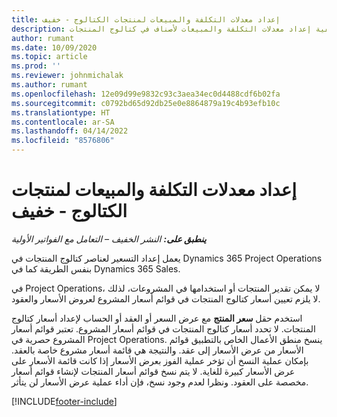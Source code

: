 ```yaml
---
title: إعداد معدلات التكلفة والمبيعات لمنتجات الكتالوج - خفيف
description: يقدم هذا الموضوع معلومات حول كيفية إعداد معدلات التكلفة والمبيعات لأصناف في كتالوج المنتجات.
author: rumant
ms.date: 10/09/2020
ms.topic: article
ms.prod: ''
ms.reviewer: johnmichalak
ms.author: rumant
ms.openlocfilehash: 12e09d99e9832c93c3aea34ec0d4488cdf6b02fa
ms.sourcegitcommit: c0792bd65d92db25e0e8864879a19c4b93efb10c
ms.translationtype: HT
ms.contentlocale: ar-SA
ms.lasthandoff: 04/14/2022
ms.locfileid: "8576806"
---
```

# <a name="set-up-cost-and-sales-rates-for-catalog-products---lite"></a>إعداد معدلات التكلفة والمبيعات لمنتجات الكتالوج - خفيف

_**ينطبق على:** النشر الخفيف – التعامل مع الفواتير الأولية_


يعمل إعداد التسعير لعناصر كتالوج المنتجات في Dynamics 365 Project Operations بنفس الطريقة كما في Dynamics 365 Sales.

في Project Operations، لا يمكن تقدير المنتجات أو استخدامها في المشروعات، لذلك لا يلزم تعيين أسعار كتالوج المنتجات في قوائم أسعار المشروع لعروض الأسعار والعقود.

استخدم حقل **سعر المنتج** مع عرض السعر أو العقد أو الحساب لإعداد أسعار كتالوج المنتجات. لا تحدد أسعار كتالوج المنتجات في قوائم أسعار المشروع. تعتبر قوائم أسعار المشروع حصرية في Project Operations. ينسخ منطق الأعمال الخاص بالتطبيق قوائم الأسعار من عرض الأسعار إلى عقد. والنتيجة هي قائمة أسعار مشروع خاصة بالعقد. بإمكان عملية النسخ أن تؤخر عملية الفوز بعرض الأسعار إذا كانت قائمة الأسعار على عرض الأسعار كبيرة للغاية. لا يتم نسخ قوائم أسعار المنتجات لإنشاء قوائم أسعار مخصصة على العقود. ونظرا لعدم وجود نسخ، فإن أداء عملية عرض الأسعار لن يتأثر.


[!INCLUDE[footer-include](../../includes/footer-banner.md)]